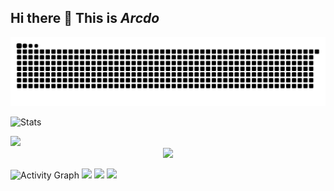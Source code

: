 ## Hi there 👋  **This is *Arcdo***


<!--
**arcdo/arcdo** is a ✨ _special_ ✨ repository because its `README.md` (this file) appears on your GitHub profile.

Here are some ideas to get you started:

- 🔭 I’m currently working on ...
- 🌱 I’m currently learning ...
- 👯 I’m looking to collaborate on ...
- 🤔 I’m looking for help with ...
- 💬 Ask me about ...
- 📫 How to reach me: ...
- 😄 Pronouns: ...
- ⚡ Fun fact: ...
-->


![](https://raw.githubusercontent.com/arcdo/arcdo/refs/heads/output/github-contribution-grid-snake.svg)

![Stats](https://github-readme-stats.vercel.app/api?username=arcdo&count_private=true&show_icons=true&theme=transparent)




<div align="left"> <img src="https://github-readme-stats.vercel.app/api/top-langs/?username=arcdo&hide_title=true&hide_border=true&layout=compact&langs_count=6&text_color=000&icon_color=fff&bg_color=0,52fa5a,4dfcff,c64dff&theme=graywhite" /> </div>
<div align="center"> <img src="https://github-profile-trophy.vercel.app/?username=arcdo" /> </div>

![Activity Graph](https://github-readme-activity-graph.vercel.app/graph?username=arcdo&bg_color=ffffff00&line=006400)
<span > <img src="https://img.shields.io/badge/-HTML5-E34F26?style=flat-square&logo=html5&logoColor=white" /> <img src="https://img.shields.io/badge/-CSS3-1572B6?style=flat-square&logo=css3" /> <img src="https://img.shields.io/badge/-JavaScript-oringe?style=flat-square&logo=javascript" /> </span>
